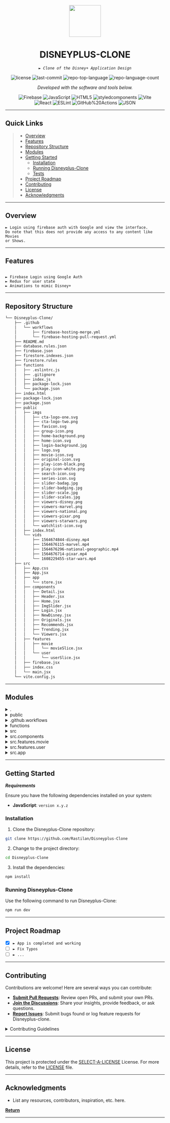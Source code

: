 <p align="center">
  <img src="https://cdn-icons-png.flaticon.com/512/6295/6295417.png" width="100" />
</p>
<p align="center">
    <h1 align="center">DISNEYPLUS-CLONE</h1>
</p>
<p align="center">
    <em><code>► Clone of the Disney+ Application Design</code></em>
</p>
<p align="center">
	<img src="https://img.shields.io/github/license/Rastilan/Disneyplus-Clone?style=flat&color=0080ff" alt="license">
	<img src="https://img.shields.io/github/last-commit/Rastilan/Disneyplus-Clone?style=flat&logo=git&logoColor=white&color=0080ff" alt="last-commit">
	<img src="https://img.shields.io/github/languages/top/Rastilan/Disneyplus-Clone?style=flat&color=0080ff" alt="repo-top-language">
	<img src="https://img.shields.io/github/languages/count/Rastilan/Disneyplus-Clone?style=flat&color=0080ff" alt="repo-language-count">
<p>
<p align="center">
		<em>Developed with the software and tools below.</em>
</p>
<p align="center">
	<img src="https://img.shields.io/badge/Firebase-FFCA28.svg?style=flat&logo=Firebase&logoColor=black" alt="Firebase">
	<img src="https://img.shields.io/badge/JavaScript-F7DF1E.svg?style=flat&logo=JavaScript&logoColor=black" alt="JavaScript">
	<img src="https://img.shields.io/badge/HTML5-E34F26.svg?style=flat&logo=HTML5&logoColor=white" alt="HTML5">
	<img src="https://img.shields.io/badge/styledcomponents-DB7093.svg?style=flat&logo=styled-components&logoColor=white" alt="styledcomponents">
	<img src="https://img.shields.io/badge/Vite-646CFF.svg?style=flat&logo=Vite&logoColor=white" alt="Vite">
	<br>
	<img src="https://img.shields.io/badge/React-61DAFB.svg?style=flat&logo=React&logoColor=black" alt="React">
	<img src="https://img.shields.io/badge/ESLint-4B32C3.svg?style=flat&logo=ESLint&logoColor=white" alt="ESLint">
	<img src="https://img.shields.io/badge/GitHub%20Actions-2088FF.svg?style=flat&logo=GitHub-Actions&logoColor=white" alt="GitHub%20Actions">
	<img src="https://img.shields.io/badge/JSON-000000.svg?style=flat&logo=JSON&logoColor=white" alt="JSON">
</p>
<hr>

##  Quick Links

> - [ Overview](#-overview)
> - [ Features](#-features)
> - [ Repository Structure](#-repository-structure)
> - [ Modules](#-modules)
> - [ Getting Started](#-getting-started)
>   - [ Installation](#-installation)
>   - [ Running Disneyplus-Clone](#-running-Disneyplus-Clone)
>   - [ Tests](#-tests)
> - [ Project Roadmap](#-project-roadmap)
> - [ Contributing](#-contributing)
> - [ License](#-license)
> - [ Acknowledgments](#-acknowledgments)

---

##  Overview

<code>► Login using firebase auth with Google and view the interface. Do note that this does not provide any access to any content like Movies or Shows.</code>

---

##  Features

<code>
► Firebase Login using Google Auth
► Redux for user state
► Animations to mimic Disney+
</code>

---

##  Repository Structure

```sh
└── Disneyplus-Clone/
    ├── .github
    │   └── workflows
    │       ├── firebase-hosting-merge.yml
    │       └── firebase-hosting-pull-request.yml
    ├── README.md
    ├── database.rules.json
    ├── firebase.json
    ├── firestore.indexes.json
    ├── firestore.rules
    ├── functions
    │   ├── .eslintrc.js
    │   ├── .gitignore
    │   ├── index.js
    │   ├── package-lock.json
    │   └── package.json
    ├── index.html
    ├── package-lock.json
    ├── package.json
    ├── public
    │   ├── imgs
    │   │   ├── cta-logo-one.svg
    │   │   ├── cta-logo-two.png
    │   │   ├── favicon.svg
    │   │   ├── group-icon.png
    │   │   ├── home-background.png
    │   │   ├── home-icon.svg
    │   │   ├── login-background.jpg
    │   │   ├── logo.svg
    │   │   ├── movie-icon.svg
    │   │   ├── original-icon.svg
    │   │   ├── play-icon-black.png
    │   │   ├── play-icon-white.png
    │   │   ├── search-icon.svg
    │   │   ├── series-icon.svg
    │   │   ├── slider-badag.jpg
    │   │   ├── slider-badging.jpg
    │   │   ├── slider-scale.jpg
    │   │   ├── slider-scales.jpg
    │   │   ├── viewers-disney.png
    │   │   ├── viewers-marvel.png
    │   │   ├── viewers-national.png
    │   │   ├── viewers-pixar.png
    │   │   ├── viewers-starwars.png
    │   │   └── watchlist-icon.svg
    │   ├── index.html
    │   └── vids
    │       ├── 1564674844-disney.mp4
    │       ├── 1564676115-marvel.mp4
    │       ├── 1564676296-national-geographic.mp4
    │       ├── 1564676714-pixar.mp4
    │       └── 1608229455-star-wars.mp4
    ├── src
    │   ├── App.css
    │   ├── App.jsx
    │   ├── app
    │   │   └── store.jsx
    │   ├── components
    │   │   ├── Detail.jsx
    │   │   ├── Header.jsx
    │   │   ├── Home.jsx
    │   │   ├── ImgSlider.jsx
    │   │   ├── Login.jsx
    │   │   ├── NewDisney.jsx
    │   │   ├── Originals.jsx
    │   │   ├── Recommends.jsx
    │   │   ├── Trending.jsx
    │   │   └── Viewers.jsx
    │   ├── features
    │   │   ├── movie
    │   │   │   └── movieSlice.jsx
    │   │   └── user
    │   │       └── userSlice.jsx
    │   ├── firebase.jsx
    │   ├── index.css
    │   └── main.jsx
    └── vite.config.js
```

---

##  Modules

<details closed><summary>.</summary>

| File                                                                                                      | Summary                         |
| ---                                                                                                       | ---                             |
| [index.html](https://github.com/Rastilan/Disneyplus-Clone/blob/master/index.html)                         | <code>► INSERT-TEXT-HERE</code> |
| [database.rules.json](https://github.com/Rastilan/Disneyplus-Clone/blob/master/database.rules.json)       | <code>► INSERT-TEXT-HERE</code> |
| [vite.config.js](https://github.com/Rastilan/Disneyplus-Clone/blob/master/vite.config.js)                 | <code>► INSERT-TEXT-HERE</code> |
| [package.json](https://github.com/Rastilan/Disneyplus-Clone/blob/master/package.json)                     | <code>► INSERT-TEXT-HERE</code> |
| [firebase.json](https://github.com/Rastilan/Disneyplus-Clone/blob/master/firebase.json)                   | <code>► INSERT-TEXT-HERE</code> |
| [firestore.rules](https://github.com/Rastilan/Disneyplus-Clone/blob/master/firestore.rules)               | <code>► INSERT-TEXT-HERE</code> |
| [package-lock.json](https://github.com/Rastilan/Disneyplus-Clone/blob/master/package-lock.json)           | <code>► INSERT-TEXT-HERE</code> |
| [firestore.indexes.json](https://github.com/Rastilan/Disneyplus-Clone/blob/master/firestore.indexes.json) | <code>► INSERT-TEXT-HERE</code> |

</details>

<details closed><summary>public</summary>

| File                                                                                     | Summary                         |
| ---                                                                                      | ---                             |
| [index.html](https://github.com/Rastilan/Disneyplus-Clone/blob/master/public/index.html) | <code>► INSERT-TEXT-HERE</code> |

</details>

<details closed><summary>.github.workflows</summary>

| File                                                                                                                                              | Summary                         |
| ---                                                                                                                                               | ---                             |
| [firebase-hosting-pull-request.yml](https://github.com/Rastilan/Disneyplus-Clone/blob/master/.github/workflows/firebase-hosting-pull-request.yml) | <code>► INSERT-TEXT-HERE</code> |
| [firebase-hosting-merge.yml](https://github.com/Rastilan/Disneyplus-Clone/blob/master/.github/workflows/firebase-hosting-merge.yml)               | <code>► INSERT-TEXT-HERE</code> |

</details>

<details closed><summary>functions</summary>

| File                                                                                                      | Summary                         |
| ---                                                                                                       | ---                             |
| [.eslintrc.js](https://github.com/Rastilan/Disneyplus-Clone/blob/master/functions/.eslintrc.js)           | <code>► INSERT-TEXT-HERE</code> |
| [package.json](https://github.com/Rastilan/Disneyplus-Clone/blob/master/functions/package.json)           | <code>► INSERT-TEXT-HERE</code> |
| [index.js](https://github.com/Rastilan/Disneyplus-Clone/blob/master/functions/index.js)                   | <code>► INSERT-TEXT-HERE</code> |
| [package-lock.json](https://github.com/Rastilan/Disneyplus-Clone/blob/master/functions/package-lock.json) | <code>► INSERT-TEXT-HERE</code> |

</details>

<details closed><summary>src</summary>

| File                                                                                      | Summary                         |
| ---                                                                                       | ---                             |
| [App.jsx](https://github.com/Rastilan/Disneyplus-Clone/blob/master/src/App.jsx)           | <code>► INSERT-TEXT-HERE</code> |
| [App.css](https://github.com/Rastilan/Disneyplus-Clone/blob/master/src/App.css)           | <code>► INSERT-TEXT-HERE</code> |
| [firebase.jsx](https://github.com/Rastilan/Disneyplus-Clone/blob/master/src/firebase.jsx) | <code>► INSERT-TEXT-HERE</code> |
| [index.css](https://github.com/Rastilan/Disneyplus-Clone/blob/master/src/index.css)       | <code>► INSERT-TEXT-HERE</code> |
| [main.jsx](https://github.com/Rastilan/Disneyplus-Clone/blob/master/src/main.jsx)         | <code>► INSERT-TEXT-HERE</code> |

</details>

<details closed><summary>src.components</summary>

| File                                                                                                     | Summary                         |
| ---                                                                                                      | ---                             |
| [ImgSlider.jsx](https://github.com/Rastilan/Disneyplus-Clone/blob/master/src/components/ImgSlider.jsx)   | <code>► INSERT-TEXT-HERE</code> |
| [Viewers.jsx](https://github.com/Rastilan/Disneyplus-Clone/blob/master/src/components/Viewers.jsx)       | <code>► INSERT-TEXT-HERE</code> |
| [Login.jsx](https://github.com/Rastilan/Disneyplus-Clone/blob/master/src/components/Login.jsx)           | <code>► INSERT-TEXT-HERE</code> |
| [NewDisney.jsx](https://github.com/Rastilan/Disneyplus-Clone/blob/master/src/components/NewDisney.jsx)   | <code>► INSERT-TEXT-HERE</code> |
| [Home.jsx](https://github.com/Rastilan/Disneyplus-Clone/blob/master/src/components/Home.jsx)             | <code>► INSERT-TEXT-HERE</code> |
| [Recommends.jsx](https://github.com/Rastilan/Disneyplus-Clone/blob/master/src/components/Recommends.jsx) | <code>► INSERT-TEXT-HERE</code> |
| [Originals.jsx](https://github.com/Rastilan/Disneyplus-Clone/blob/master/src/components/Originals.jsx)   | <code>► INSERT-TEXT-HERE</code> |
| [Header.jsx](https://github.com/Rastilan/Disneyplus-Clone/blob/master/src/components/Header.jsx)         | <code>► INSERT-TEXT-HERE</code> |
| [Trending.jsx](https://github.com/Rastilan/Disneyplus-Clone/blob/master/src/components/Trending.jsx)     | <code>► INSERT-TEXT-HERE</code> |
| [Detail.jsx](https://github.com/Rastilan/Disneyplus-Clone/blob/master/src/components/Detail.jsx)         | <code>► INSERT-TEXT-HERE</code> |

</details>

<details closed><summary>src.features.movie</summary>

| File                                                                                                         | Summary                         |
| ---                                                                                                          | ---                             |
| [movieSlice.jsx](https://github.com/Rastilan/Disneyplus-Clone/blob/master/src/features/movie/movieSlice.jsx) | <code>► INSERT-TEXT-HERE</code> |

</details>

<details closed><summary>src.features.user</summary>

| File                                                                                                      | Summary                         |
| ---                                                                                                       | ---                             |
| [userSlice.jsx](https://github.com/Rastilan/Disneyplus-Clone/blob/master/src/features/user/userSlice.jsx) | <code>► INSERT-TEXT-HERE</code> |

</details>

<details closed><summary>src.app</summary>

| File                                                                                    | Summary                         |
| ---                                                                                     | ---                             |
| [store.jsx](https://github.com/Rastilan/Disneyplus-Clone/blob/master/src/app/store.jsx) | <code>► INSERT-TEXT-HERE</code> |

</details>

---

##  Getting Started

***Requirements***

Ensure you have the following dependencies installed on your system:

* **JavaScript**: `version x.y.z`

###  Installation

1. Clone the Disneyplus-Clone repository:

```sh
git clone https://github.com/Rastilan/Disneyplus-Clone
```

2. Change to the project directory:

```sh
cd Disneyplus-Clone
```

3. Install the dependencies:

```sh
npm install
```

###  Running Disneyplus-Clone

Use the following command to run Disneyplus-Clone:

```sh
npm run dev
```

---

##  Project Roadmap

- [X] `► App is completed and working`
- [ ] `► Fix Typos`
- [ ] `► ...`

---

##  Contributing

Contributions are welcome! Here are several ways you can contribute:

- **[Submit Pull Requests](https://github.com/Rastilan/Disneyplus-Clone/blob/main/CONTRIBUTING.md)**: Review open PRs, and submit your own PRs.
- **[Join the Discussions](https://github.com/Rastilan/Disneyplus-Clone/discussions)**: Share your insights, provide feedback, or ask questions.
- **[Report Issues](https://github.com/Rastilan/Disneyplus-Clone/issues)**: Submit bugs found or log feature requests for Disneyplus-clone.

<details closed>
    <summary>Contributing Guidelines</summary>

1. **Fork the Repository**: Start by forking the project repository to your GitHub account.
2. **Clone Locally**: Clone the forked repository to your local machine using a Git client.
   ```sh
   git clone https://github.com/Rastilan/Disneyplus-Clone
   ```
3. **Create a New Branch**: Always work on a new branch, giving it a descriptive name.
   ```sh
   git checkout -b new-feature-x
   ```
4. **Make Your Changes**: Develop and test your changes locally.
5. **Commit Your Changes**: Commit with a clear message describing your updates.
   ```sh
   git commit -m 'Implemented new feature x.'
   ```
6. **Push to GitHub**: Push the changes to your forked repository.
   ```sh
   git push origin new-feature-x
   ```
7. **Submit a Pull Request**: Create a PR against the original project repository. Clearly describe the changes and their motivations.

Once your PR is reviewed and approved, it will be merged into the main branch.

</details>

---

##  License

This project is protected under the [SELECT-A-LICENSE](https://choosealicense.com/licenses) License. For more details, refer to the [LICENSE](https://choosealicense.com/licenses/) file.

---

##  Acknowledgments

- List any resources, contributors, inspiration, etc. here.

[**Return**](#-quick-links)

---
